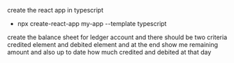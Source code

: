 create the react app in typescript
- npx create-react-app my-app --template typescript


create the balance sheet for ledger account and there should be two criteria credited element and debited element and at the end show me remaining amount and also up to date how much credited and debited at that day